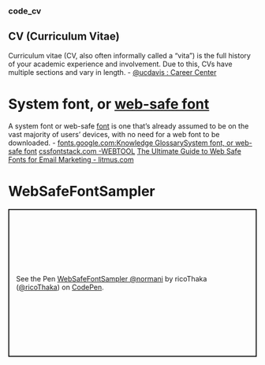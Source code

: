 
### code_cv
## CV (Curriculum Vitae)
Curriculum vitae (CV, also often informally called a “vita”) is the full history of your academic experience and involvement. Due to this, CVs have multiple sections and vary in length. - [@ucdavis : Career Center](https://careercenter.ucdavis.edu/resumes-and-materials/cv-curriculum-vitae) 
# System font, or [web-safe font](https://developer.mozilla.org/en-US/docs/Learn_web_development/Core/Text_styling/Web_fonts)
A system font or web-safe [font](https://fonts.google.com/knowledge/glossary/font) is one that’s already assumed to be on the vast majority of users’ devices, with no need for a web font to be downloaded. - [fonts.google.com:Knowledge GlossarySystem font, or web-safe font](https://fonts.google.com/knowledge/glossary/system_font_web_safe_font) [cssfontstack.com -WEBTOOL](https://www.cssfontstack.com/) [The Ultimate Guide to Web Safe Fonts for Email Marketing - litmus.com](https://www.litmus.com/blog/the-ultimate-guide-to-web-fonts)
# WebSafeFontSampler
<p class="codepen" data-height="300" data-default-tab="html,result" data-slug-hash="YPzJvaJ" data-pen-title="WebSafeFontSampler @normani" data-user="ricoThaka" style="height: 300px; box-sizing: border-box; display: flex; align-items: center; justify-content: center; border: 2px solid; margin: 1em 0; padding: 1em;">
  <span>See the Pen <a href="https://codepen.io/ricoThaka/pen/YPzJvaJ">
  WebSafeFontSampler @normani</a> by ricoThaka (<a href="https://codepen.io/ricoThaka">@ricoThaka</a>)
  on <a href="https://codepen.io">CodePen</a>.</span>
</p>
<script async src="https://public.codepenassets.com/embed/index.js"></script>